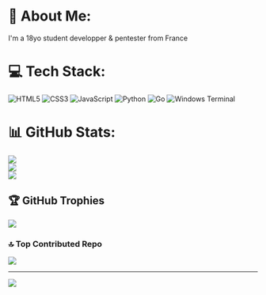 # 💫 About Me:
I'm a 18yo student developper & pentester from France


# 💻 Tech Stack:
![HTML5](https://img.shields.io/badge/html5-%23E34F26.svg?style=for-the-badge&logo=html5&logoColor=white) ![CSS3](https://img.shields.io/badge/css3-%231572B6.svg?style=for-the-badge&logo=css3&logoColor=white) ![JavaScript](https://img.shields.io/badge/javascript-%23323330.svg?style=for-the-badge&logo=javascript&logoColor=%23F7DF1E) ![Python](https://img.shields.io/badge/python-3670A0?style=for-the-badge&logo=python&logoColor=ffdd54) ![Go](https://img.shields.io/badge/go-%2300ADD8.svg?style=for-the-badge&logo=go&logoColor=white) ![Windows Terminal](https://img.shields.io/badge/Windows%20Terminal-%234D4D4D.svg?style=for-the-badge&logo=windows-terminal&logoColor=white)
# 📊 GitHub Stats:
![](https://github-readme-stats.vercel.app/api/top-langs/?username=xanoor&theme=dark&hide_border=false&include_all_commits=true&count_private=false&layout=compact)<br/>
![](https://github-readme-stats.vercel.app/api?username=xanoor&theme=dark&hide_border=false&include_all_commits=true&count_private=false)<br/>
![](https://github-readme-streak-stats.herokuapp.com/?user=xanoor&theme=dark&hide_border=false)

## 🏆 GitHub Trophies
![](https://github-profile-trophy.vercel.app/?username=xanoor&theme=radical&no-frame=false&no-bg=true&margin-w=4)

### 🔝 Top Contributed Repo
![](https://github-contributor-stats.vercel.app/api?username=xanoor&limit=5&theme=dark&combine_all_yearly_contributions=true)

---
[![](https://visitcount.itsvg.in/api?id=xanoor&icon=0&color=0)](https://visitcount.itsvg.in)
<!-- Proudly created with GPRM ( https://gprm.itsvg.in ) -->
